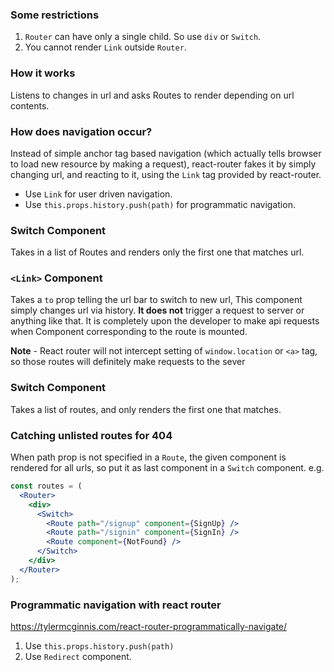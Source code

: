 

### Some restrictions

1. `Router` can have only a single child. So use `div` or `Switch`.
2. You cannot render `Link` outside `Router`.

### How it works

Listens to changes in url and asks Routes to render depending on url contents.

### How does navigation occur?

Instead of simple anchor tag based navigation (which actually tells browser to load new resource by making a request),
react-router fakes it by simply changing url, and reacting to it, using the `Link` tag provided by react-router.

* Use `Link` for user driven navigation.
* Use `this.props.history.push(path)` for programmatic navigation.

### Switch Component
Takes in a list of Routes and renders only the first one that matches url.

### `<Link>` Component

Takes a `to` prop telling the url bar to switch to new url, This component simply changes url via history. **It does not** trigger a request to server or anything like that. It is completely upon the developer to make api requests when Component corresponding to the route is mounted.

**Note** - React router will not intercept setting of `window.location` or `<a>` tag, so those routes will definitely make requests to the sever

### Switch Component

Takes a list of routes, and only renders the first one that matches.

### Catching unlisted routes for 404

When path prop is not specified in a `Route`, the given component is rendered for all urls, so put it as last component in a `Switch` component.
e.g.
```jsx
const routes = (
  <Router>
    <div>
      <Switch>
        <Route path="/signup" component={SignUp} />
        <Route path="/signin" component={SignIn} />
        <Route component={NotFound} />
      </Switch>
    </div>
  </Router>
);
```

### Programmatic navigation with react router

https://tylermcginnis.com/react-router-programmatically-navigate/

1. Use `this.props.history.push(path)`
2. Use `Redirect` component.

